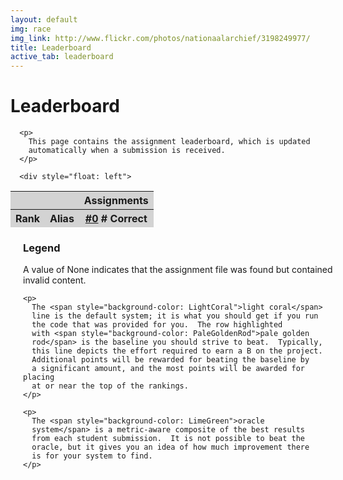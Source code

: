 ```yaml
---
layout: default
img: race
img_link: http://www.flickr.com/photos/nationaalarchief/3198249977/
title: Leaderboard
active_tab: leaderboard
---
```


<script src="http://code.jquery.com/jquery-1.7.1.min.js" type="text/javascript"></script>
<script type="text/javascript" src="http://www.seas.upenn.edu/~cis526/leaderboard.js"></script>

<div class="site">
  <div class="content">
    <h1>Leaderboard</h1>
    <div id="course" style="width: 800px">

      <p>
        This page contains the assignment leaderboard, which is updated
        automatically when a submission is received.
      </p>

      <div style="float: left">
<table>
  <thead style="background-color: lightgrey">
    <tr>
      <th colspan="2"></th>
      <th colspan="1" align="center">
        Assignments
      </th>
    </tr>
    <tr>
      <th>
        Rank
      </th>
      <th>
        Alias
      </th>
      <th valign="top">
        <a href="hw0.html">#0</a>
        <span class="small"># Correct</span>
      </th>
    </tr>
  </thead>
  <tbody>

<script type="text/javascript">
var assNo = 0;

for (i = 0; i < data.length; i++){
  var rank = data[i][0];
  var alias = data[i][1];

  document.write('<tr id="' + alias + '"');
  if (i%2==1){ document.write(' bgcolor="lightblue"'); }
  document.write('>');

  document.write('<td>' + rank + '</td>');
  document.write('<td>' + alias + '</td>');
  document.write('<td align="right">' + data[i][2] + '</td>');

  document.write('</tr>');
}

$("#baseline").css({'background-color': 'PaleGoldenRod'});
$("#default").css({'background-color': 'LightCoral'});
$("#oracle").css({'background-color': 'LimeGreen'});
</script>

  </tbody>
</table>
  </div>

  <div style="position: relative; left: 20px; z-index: -1; margin-top: 10px">
    <h3>Legend</h3>
    <p>
      A value of None indicates that the assignment file was found but
      contained invalid content.
    </p>

    <p>
      The <span style="background-color: LightCoral">light coral</span>
      line is the default system; it is what you should get if you run
      the code that was provided for you.  The row highlighted
      with <span style="background-color: PaleGoldenRod">pale golden
      rod</span> is the baseline you should strive to beat.  Typically,
      this line depicts the effort required to earn a B on the project.
      Additional points will be rewarded for beating the baseline by 
      a significant amount, and the most points will be awarded for placing
      at or near the top of the rankings.
    </p>

    <p>
      The <span style="background-color: LimeGreen">oracle
      system</span> is a metric-aware composite of the best results
      from each student submission.  It is not possible to beat the
      oracle, but it gives you an idea of how much improvement there
      is for your system to find.
    </p>
  </div>

</div>

</div>
</div>
